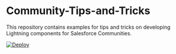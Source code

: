 # Community-Tips-and-Tricks

This repository contains examples for tips and tricks on developing Lightning components for Salesforce Communities.


[![Deploy](https://deploy-to-sfdx.com/dist/assets/images/DeployToSFDX.svg)](https://deploy-to-sfdx.com/deploy?template=https://github.com/dancinllama/Communities-Tips-and-Tricks)
